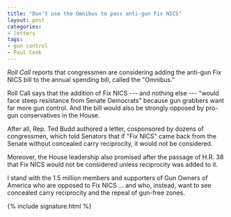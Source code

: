```yaml
---
title: "Don't use the Omnibus to pass anti-gun Fix NICS"
layout: post
categories:
- letters
tags:
- gun control
- Paul Cook
---
```


*Roll Call* reports that congressmen are considering adding the anti-gun Fix NICS bill to the annual spending bill, called the "Omnibus."

Roll Call says that the addition of Fix NICS --- and nothing else --- "would face steep resistance from Senate Democrats" because gun grabbers want far more gun control. And the bill would also be strongly opposed by pro-gun conservatives in the House.

After all, Rep. Ted Budd authored a letter, cosponsored by dozens of congressmen, which told Senators that if "Fix NICS" came back from the Senate without concealed carry reciprocity, it would not be considered.

Moreover, the House leadership also promised after the passage of H.R. 38 that Fix NICS would not be considered unless reciprocity was added to it.

I stand with the 1.5 million members and supporters of Gun Owners of America who are opposed to Fix NICS ... and who, instead, want to see concealed carry reciprocity and the repeal of gun-free zones.

{% include signature.html %}
